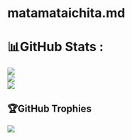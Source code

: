 
# matamataichita.md
# 📊GitHub Stats :
![](https://github-readme-stats.vercel.app/api?username=NaMeCuOwO&theme=radical&hide_border=false&include_all_commits=false&count_private=false)<br/>
![](https://github-readme-streak-stats.herokuapp.com/?user=NaMeCuOwO&theme=radical&hide_border=false)<br/>
![](https://github-readme-stats.vercel.app/api/top-langs/?username=NaMeCuOwO&theme=radical&hide_border=false&include_all_commits=false&count_private=false&layout=compact)
## 🏆GitHub Trophies
![](https://github-trophies.vercel.app/?username=NaMeCuOwO&theme=radical&no-frame=false&no-bg=false&margin-w=4)
